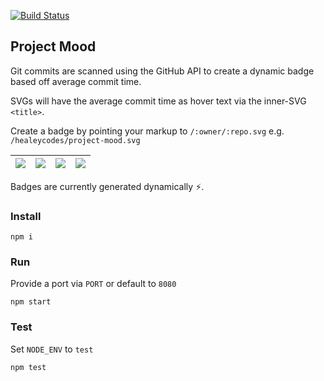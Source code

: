 [![Build Status](https://travis-ci.org/healeycodes/project-mood.svg?branch=master)](https://travis-ci.org/healeycodes/project-mood)

## Project Mood

Git commits are scanned using the GitHub API to create a dynamic badge based off average commit time.

SVGs will have the average commit time as hover text via the inner-SVG `<title>`.

Create a badge by pointing your markup to `/:owner/:repo.svg` e.g. `/healeycodes/project-mood.svg`

| ![](https://github.com/healeycodes/project-mood/blob/master/samples/project%20mood-morning.svg) | ![](https://github.com/healeycodes/project-mood/blob/master/samples/project%20mood-day-time.svg) | ![](https://github.com/healeycodes/project-mood/blob/master/samples/project%20mood-twilight.svg) | ![](https://github.com/healeycodes/project-mood/blob/master/samples/project%20mood-night-time.svg)
| - | - | - | -

Badges are currently generated dynamically ⚡.

### Install

`npm i`

### Run

Provide a port via `PORT` or default to `8080`

`npm start`

### Test

Set `NODE_ENV` to `test`

`npm test`
